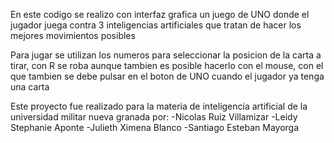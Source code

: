 En este codigo se realizo con interfaz grafica un juego de UNO donde el jugador juega contra 3 inteligencias artificiales que tratan de hacer los mejores movimientos posibles

Para jugar se utilizan los numeros para seleccionar la posicion de la carta a tirar, con R se roba aunque tambien es posible hacerlo con el mouse, con el que tambien se debe pulsar en el boton de UNO cuando el jugador ya tenga una carta

Este proyecto fue realizado para la materia de inteligencia artificial de la universidad militar nueva granada por:
-Nicolas Ruiz Villamizar
-Leidy Stephanie Aponte
-Julieth Ximena Blanco
-Santiago Esteban Mayorga
